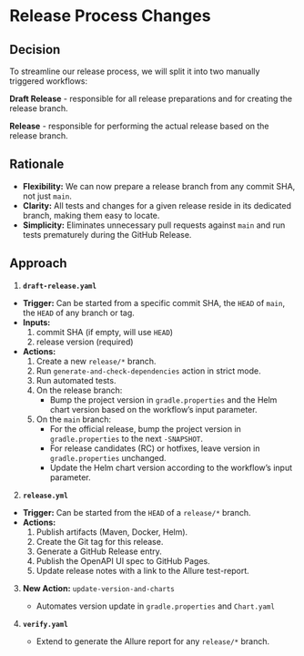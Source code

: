 # Release Process Changes

## Decision

To streamline our release process, we will split it into two manually triggered workflows:

**Draft Release** - responsible for all release preparations and for creating the release branch.

**Release** - responsible for performing the actual release based on the release branch.

## Rationale

- **Flexibility:** We can now prepare a release branch from any commit SHA, not just `main`.
- **Clarity:** All tests and changes for a given release reside in its dedicated branch, making them easy to locate.
- **Simplicity:** Eliminates unnecessary pull requests against `main` and run tests prematurely during the GitHub Release.


## Approach 

1. **`draft-release.yaml`**
- **Trigger:** Can be started from a specific commit SHA, the `HEAD` of `main`, the `HEAD` of any branch or tag.
- **Inputs:**
    1) commit SHA (if empty, will use `HEAD`)
    2) release version (required)
- **Actions:**
    1) Create a new `release/*` branch.
    2) Run `generate-and-check-dependencies` action in strict mode.
    3) Run automated tests.  
    4) On the release branch:
        - Bump the project version in `gradle.properties` and the Helm chart version based on the workflow’s input parameter.
    5) On the `main` branch:
        - For the official release, bump the project version in `gradle.properties` to the next `-SNAPSHOT`.
        - For release candidates (RC) or hotfixes, leave version in `gradle.properties` unchanged.
        - Update the Helm chart version according to the workflow’s input parameter.

2. **`release.yml`**
- **Trigger:** Can be started from the `HEAD` of a `release/*` branch.
- **Actions:**
    1) Publish artifacts (Maven, Docker, Helm).
    2) Create the Git tag for this release.
    3) Generate a GitHub Release entry.
    4) Publish the OpenAPI UI spec to GitHub Pages.
    5) Update release notes with a link to the Allure test-report.

3. **New Action:** `update-version-and-charts`
    - Automates version update in `gradle.properties` and `Chart.yaml`

4. **`verify.yaml`**
    - Extend to generate the Allure report for any `release/*` branch.
